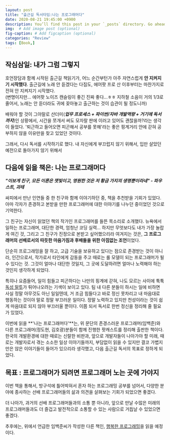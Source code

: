 ```yaml
---
layout: post
title: "출근길 독서타임:나는 프로그래머다"
date: 2020-08-21 19:45:00 +0900
description: You’ll find this post in your `_posts` directory. Go ahead and edit it and re-build the site to see your changes. # Add post description (optional)
img:  # Add image post (optional)
fig-caption: # Add figcaption (optional)
categories: "Review"
tags: [Book,]
---
```

## 작심삼일: 내가 그럼 그렇지
호언장담과 함께 시작된 출근길 책읽기가, 어느 순간부턴가 아주 자연스럽게 **안 지켜지기 시작했다**. 출근길에 노래 안 듣겠다는 다짐도, 에어팟 프로 산 이후부터는 마찬가지로 전혀 안 지켜지기 시작했다.  
(변명이지만... 에어팟 노이즈 캔슬링이 좋긴 진짜 좋다...ㅎㅎ 지하철 소음이 거의 1/3로 줄어서, 노래는 안 듣더라도 귀에 꽂아놓고 출근하는 것이 습관이 될 정도니까)  

배워야 할 것이 그야말로 산더미(***업무 프로세스 + 파이썬/자바 개발역량 + 거기에 독서까지***)인 상황에서, 시간을 쪼개서 써도 모자랄 판에 이러고 있어도 괜찮을까?라는 생각이 들었다. '퇴근하고 들어오면 피곤해서 공부를 못해'라는 좋은 핑계거리 안에 갇혀 공부하지 않을 이유만을 찾고 있었던 것이다. 

그래서, 다시 독서를 시작하기로 했다. 내 자신에게 부끄럽지 않기 위해서, 입만 살았던 예전으로 돌아가지 않기 위해서

## 다음에 읽을 책은: 나는 프로그래머다
***"이보게 친구, 모든 이론은 잿빛이고, 영원한 것은 저 황금 가지의 생명뿐이라네" - 파우스트, 괴테*** 

싸피에서 만난 인연들 중 한 친구와 함께 이야기하던 중, 책을 추천받을 기회가 있었다. 아마 각자가 존경하고 본받을 만한 프로그래머에 대한 이야기를 나누던 중이었던 것으로 기억한다.

그 친구는 자신이 읽었던 책의 작가인 프로그래머를 들뜬 목소리로 소개했다. 뉴욕에서 일하는 프로그래머, 대단한 경력, 엄청난 코딩 실력... 하지만 무엇보다도 내가 가장 놀랍게 여긴 것, 그리고 그 친구가 진정으로 본받고 싶어했으리라 여겨지는 것은, **그 프로그래머의 선배로서의 따듯한 마음가짐과 후배들을 위한 아낌없는 조언**이었다.

단순히 프로그래밍을 잘 하고, 고급 기술을 보유하고 있다는 점으로 존경받는 것이 아니라, 인간으로서, 작가로서 타인에게 감동을 주고 때로는 롤 모델이 되는 프로그래머가 될 수 있다는 것. 그것이 얼마나 대단한 것일지, 그 곳에 도달하려면 얼마나 노력해야 하는 것인지 생각하게 되었다.

특히나 요즘들어, 일이 힘들고 피곤하다는 나만의 핑계에 갇혀, 나도 모르는 사이에 툭툭 [독성 말투](https://edykim.com/ko/post/tech-has-a-toxic-tone-problem-lets-fix-it/)가 튀어나오려는 기색이 보이고 있다. 팀 내 다른 분들이 하시는 일에 비하면 사실 정말 아무것도 아닌 일일텐데, 거 조금 힘들다고 바로 정신 못차리고 내 마음대로 행동하는 것이야 말로 정말 부끄러운 일이다. 정말 노력하고 있지만 천성이라는 것이 쉽게 마음대로 되지 않아 부끄러울 뿐이다. 이쯤 되서 독서로 한번 정신을 정리해 줄 필요가 있었다.

이번에 읽을 **'나는 프로그래머다'**는, 위 문단의 존경스러운 프로그래머(임백준)와 다른 프로그래머(정도현, 김호광)분들이 함께 진행한 팟캐스트를 정리해 출판한 책이다. 한국의 개발환경에 대한 때로는 신랄한 비판과, 앞으로 개발자들이 나아가야 할 미래, 때로는 개발자로서 겪는 소소한 일상 이야기들까지, 부담없이 읽을 수 있지만 결코 가볍지만은 않은 이야기들이 들어가 있으리라 생각했고, 다음 출근길 독서의 목표로 정하게 되었다.
## 목표 : 프로그래머가 되려면 프로그래머 노는 곳에 가야지
이번 책을 통해서, 방구석에 틀어박혀서 혼자 하는 프로그래밍 공부를 넘어서, 다양한 분야에 종사하는 선배 프로그래머들의 삶과 의견을 살펴보는 기회가 되었으면 좋겠다.  

더 나아가, 과거의 선배 프로그래머들과의 소통 뿐 아니라, 앞으로 만날 수많은 미래의 프로그래머들과도 더 즐겁고 발전적으로 소통할 수 있는 사람으로 거듭날 수 있었으면 좋겠다.

추후에는, 위에서 언급한 임백준씨가 작성한 다른 책인, [행복한 프로그래밍](https://ridibooks.com/books/443000449?_s=search&_q=%EC%A0%80%EC%9E%90%3A%ED%8C%90)을 읽을 예정이다.